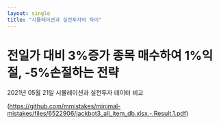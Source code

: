 ```yaml
---
layout: single
title: "시뮬레이션과 실전투자의 차이"
---
```


# 전일가 대비 3%증가 종목 매수하여 1%익절, -5%손절하는 전략
2021년 05월 21일 시뮬레이션과 실전투자 데이터 비교

(https://github.com/mmistakes/minimal-mistakes/files/6522906/jackbot3_all_item_db.xlsx.-.Result.1.pdf)
